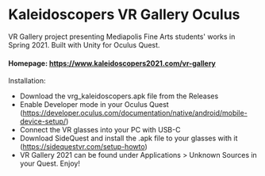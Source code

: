 # Kaleidoscopers VR Gallery Oculus

VR Gallery project presenting Mediapolis Fine Arts students' works in Spring 2021.
Built with Unity for Oculus Quest.
#### Homepage: https://www.kaleidoscopers2021.com/vr-gallery

Installation:
- Download the vrg_kaleidoscopers.apk file from the Releases
- Enable Developer mode in your Oculus Quest (https://developer.oculus.com/documentation/native/android/mobile-device-setup/)
- Connect the VR glasses into your PC with USB-C
- Download SideQuest and install the .apk file to your glasses with it (https://sidequestvr.com/setup-howto)
- VR Gallery 2021 can be found under Applications > Unknown Sources in your Quest. Enjoy!
